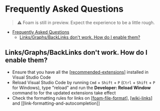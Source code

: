 # Frequently Asked Questions

> ⚠️ Foam is still in preview. Expect the experience to be a little rough.

- [Frequently Asked Questions](#frequently-asked-questions)
  - [Links/Graphs/BackLinks don't work. How do I enable them?](#linksgraphsbacklinks-dont-work-how-do-i-enable-them)

## Links/Graphs/BackLinks don't work. How do I enable them?

- Ensure that you have all the [[recommended-extensions]] installed in Visual Studio Code
- Reload Visual Studio Code by running `Cmd` + `Shift` + `P` (`Ctrl` + `Shift` + `P` for Windows), type "reload" and run the **Developer: Reload Window** command to for the updated extensions take effect
- Check the formatting rules for links on [[foam-file-format]], [[wiki-links]] and [[link-formatting-and-autocompletion]]

[//begin]: # "Autogenerated link references for markdown compatibility"
[recommended-extensions]: recommended-extensions.md "Recommended Extensions"
[foam-file-format]: dev/foam-file-format.md "Foam File Format"
[wiki-links]: wiki-links.md "Wiki Links"
[//end]: # "Autogenerated link references"
